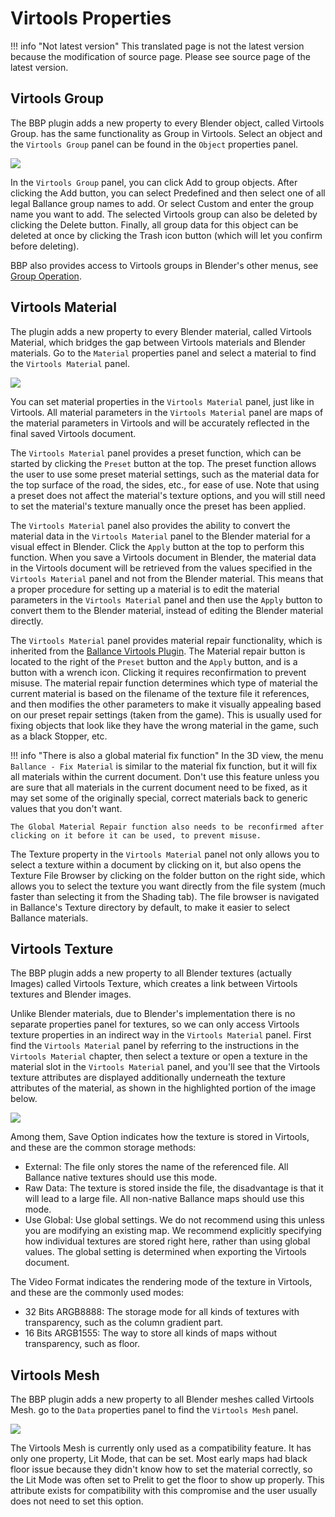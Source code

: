# Virtools Properties

!!! info "Not latest version"
    This translated page is not the latest version because the modification of source page. Please see source page of the latest version.

## Virtools Group

The BBP plugin adds a new property to every Blender object, called Virtools Group. has the same functionality as Group in Virtools. Select an object and the `Virtools Group` panel can be found in the `Object` properties panel.

![](../imgs/virtools-group.png)

In the `Virtools Group` panel, you can click Add to group objects. After clicking the Add button, you can select Predefined and then select one of all legal Ballance group names to add. Or select Custom and enter the group name you want to add. The selected Virtools group can also be deleted by clicking the Delete button. Finally, all group data for this object can be deleted at once by clicking the Trash icon button (which will let you confirm before deleting).

BBP also provides access to Virtools groups in Blender's other menus, see [Group Operation](./group-operations.md).

## Virtools Material

The plugin adds a new property to every Blender material, called Virtools Material, which bridges the gap between Virtools materials and Blender materials. Go to the `Material` properties panel and select a material to find the `Virtools Material` panel.

![](../imgs/virtools-material.png)

You can set material properties in the `Virtools Material` panel, just like in Virtools. All material parameters in the `Virtools Material` panel are maps of the material parameters in Virtools and will be accurately reflected in the final saved Virtools document.

The `Virtools Material` panel provides a preset function, which can be started by clicking the `Preset` button at the top. The preset function allows the user to use some preset material settings, such as the material data for the top surface of the road, the sides, etc., for ease of use. Note that using a preset does not affect the material's texture options, and you will still need to set the material's texture manually once the preset has been applied.

The `Virtools Material` panel also provides the ability to convert the material data in the `Virtools Material` panel to the Blender material for a visual effect in Blender. Click the `Apply` button at the top to perform this function. When you save a Virtools document in Blender, the material data in the Virtools document will be retrieved from the values specified in the `Virtools Material` panel and not from the Blender material. This means that a proper procedure for setting up a material is to edit the material parameters in the `Virtools Material` panel and then use the `Apply` button to convert them to the Blender material, instead of editing the Blender material directly.

The `Virtools Material` panel provides material repair functionality, which is inherited from the [Ballance Virtools Plugin](https://github.com/yyc12345/BallanceVirtoolsHelper). The Material repair button is located to the right of the `Preset` button and the `Apply` button, and is a button with a wrench icon. Clicking it requires reconfirmation to prevent misuse. The material repair function determines which type of material the current material is based on the filename of the texture file it references, and then modifies the other parameters to make it visually appealing based on our preset repair settings (taken from the game). This is usually used for fixing objects that look like they have the wrong material in the game, such as a black Stopper, etc.

!!! info "There is also a global material fix function"
    In the 3D view, the menu `Ballance - Fix Material` is similar to the material fix function, but it will fix all materials within the current document. Don't use this feature unless you are sure that all materials in the current document need to be fixed, as it may set some of the originally special, correct materials back to generic values that you don't want.

    The Global Material Repair function also needs to be reconfirmed after clicking on it before it can be used, to prevent misuse.

The Texture property in the `Virtools Material` panel not only allows you to select a texture within a document by clicking on it, but also opens the Texture File Browser by clicking on the folder button on the right side, which allows you to select the texture you want directly from the file system (much faster than selecting it from the Shading tab). The file browser is navigated in Ballance's Texture directory by default, to make it easier to select Ballance materials.

## Virtools Texture

The BBP plugin adds a new property to all Blender textures (actually Images) called Virtools Texture, which creates a link between Virtools textures and Blender images.

Unlike Blender materials, due to Blender's implementation there is no separate properties panel for textures, so we can only access Virtools texture properties in an indirect way in the `Virtools Material` panel. First find the `Virtools Material` panel by referring to the instructions in the `Virtools Material` chapter, then select a texture or open a texture in the material slot in the `Virtools Material` panel, and you'll see that the Virtools texture attributes are displayed additionally underneath the texture attributes of the material, as shown in the highlighted portion of the image below.

![](../imgs/virtools-texture.png)

Among them, Save Option indicates how the texture is stored in Virtools, and these are the common storage methods:

* External: The file only stores the name of the referenced file. All Ballance native textures should use this mode.
* Raw Data: The texture is stored inside the file, the disadvantage is that it will lead to a large file. All non-native Ballance maps should use this mode.
* Use Global: Use global settings. We do not recommend using this unless you are modifying an existing map. We recommend explicitly specifying how individual textures are stored right here, rather than using global values. The global setting is determined when exporting the Virtools document.

The Video Format indicates the rendering mode of the texture in Virtools, and these are the commonly used modes:

* 32 Bits ARGB8888: The storage mode for all kinds of textures with transparency, such as the column gradient part.
* 16 Bits ARGB1555: The way to store all kinds of maps without transparency, such as floor.

## Virtools Mesh

The BBP plugin adds a new property to all Blender meshes called Virtools Mesh. go to the `Data` properties panel to find the `Virtools Mesh` panel.

![](../imgs/virtools-mesh.png)

The Virtools Mesh is currently only used as a compatibility feature. It has only one property, Lit Mode, that can be set. Most early maps had black floor issue because they didn't know how to set the material correctly, so the Lit Mode was often set to Prelit to get the floor to show up properly. This attribute exists for compatibility with this compromise and the user usually does not need to set this option.